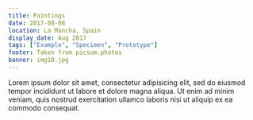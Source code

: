 ```yaml
---
title: Paintings
date: 2017-08-08
location: La Mancha, Spain
display_date: Aug 2017
tags: ["Example", "Specimen", "Prototype"]
footer: Taken from picsum.photos
banner: img10.jpg
---
```

Lorem ipsum dolor sit amet, consectetur adipisicing elit, sed do eiusmod
tempor incididunt ut labore et dolore magna aliqua. Ut enim ad minim veniam,
quis nostrud exercitation ullamco laboris nisi ut aliquip ex ea commodo
consequat.

<!--more-->
